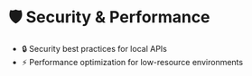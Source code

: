 # 🛡️ Security & Performance

- 🔒 Security best practices for local APIs
- ⚡ Performance optimization for low-resource environments
